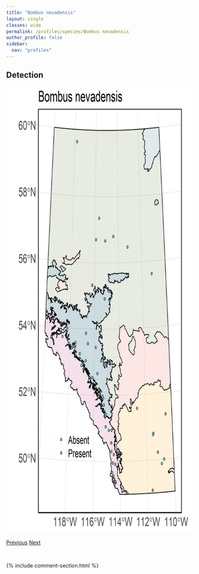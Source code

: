 ```yaml
---
title: "Bombus nevadensis"
layout: single
classes: wide
permalink: /profiles/species/Bombus nevadensis
author_profile: false
sidebar:
  nav: "profiles"
---
```


<h2>Detection</h2>

<a href="/assets/figures/species/Bombus nevadensis/range-map.png">
<img src="/assets/figures/species/Bombus nevadensis/range-map.png" height = "1200" width = "800">
</a>

<a href="/profiles/species/Bombus mixtus" class="pagination--pager" title="PreviousName">Previous</a> <a href="/profiles/species/Bombus occidentalis" class="pagination--pager" title="NextName">Next</a>

<p>&nbsp;</p>

{% include comment-section.html %}

